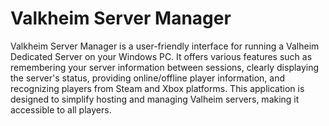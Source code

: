 # Valkheim Server Manager

Valkheim Server Manager is a user-friendly interface for running a Valheim Dedicated Server on your Windows PC.
It offers various features such as remembering your server information between sessions, clearly displaying the server's status, providing online/offline player information, and recognizing players from Steam and Xbox platforms.
This application is designed to simplify hosting and managing Valheim servers, making it accessible to all players.
